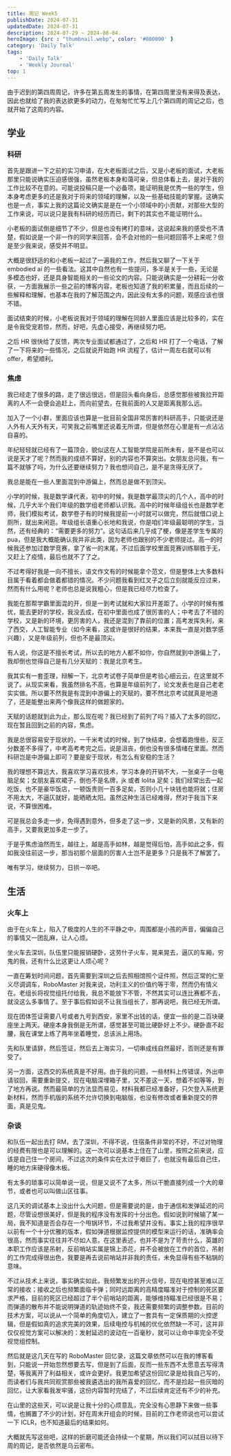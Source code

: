 ```yaml
---
title: 周记 Week5
publishDate: 2024-07-31
updatedDate: 2024-07-31
description: 2024-07-29 ~ 2024-08-04.
heroImage: {src : "thumbnail.webp", color: '#000000' }
category: 'Daily Talk'
tags:
    - 'Daily Talk'
    - 'Weekly Journal'
top: 1
---
```



由于迟到的第四周周记，许多在第五周发生的事情，在第四周里没有来得及表达，因此也就给了我的表达欲更多的动力，在匆匆忙忙写上几个第四周的周记之后，也就开始了这周的内容。

## 学业

### 科研

首先是跟进一下之前的实习申请，在大老板面试之后，又是小老板的面试，大老板那里只能说确实压迫感很强，虽然老板本身和蔼可亲，但总体看上去，是对于我的工作比较不在意的。可能说投稿只是一个必备项，能证明我是优秀一些的学生，但本身考虑更多的还是我对于将来的领域的理解，以及一些基础技能的掌握。这确实也是一点，事实上我的这篇论文确实是是在一个小领域中的小贡献，对那些大型的工作来说，可以说只是我有科研的经历而已，剩下的其实也不能证明什么。

小老板的面试倒是细节了不少，但是也没有拷打的意味，这说起来我的感受也不清楚，假如说是一个非一作的同学来回答，会不会对他的一些问题回答不上来呢？但是至少我来说，感受并不明显。

大概是很舒适的和小老板一起过了一遍我的工作，然后我又聊了一下关于 embodied ai 的一些看法。这其中自然也有一些提问，多半是关于一些，无论是多模态也好，还是具身智能相关的一些论文的内容。只能说确实是一分耕耘一分收获，一方面我展示一些之前的博客内容，老板也知道了我的积累量，而且后续的一些解释和理解，也基本在我的了解范围之内，因此没有太多的问题，观感应该也很不错。

面试结束的时候，小老板说我对于领域的理解在同龄人里面应该是比较多的，实在是令我受宠若惊，然而，好吧，先虚心接受，再继续努力吧。

之后 HR 很快给了反馈，两次专业面试都通过了，之后和 HR 打了一个电话，了解了一下将来的一些情况，之后就说开始跑 HR 流程了，估计一周左右就可以有 offer，希望顺利。

### 焦虑

我已经走了很多的路，走了很远很远，但是回头看向身后，总感觉那些被我拉开距离的人不一会便会追赶上，而向前望去，在我前面的人又是距离我那么远。

加入了一个小群，里面应该也算是一批目前全国非常厉害的科研高手，只能说还是人外有人天外有天，可笑我之前嘴里还说着无所谓，但是依然在心里是有一点沾沾自喜的。

年纪轻轻就已经有了一篇顶会，貌似这在人工智能学院是前所未有，是不是也可以说是天才了呢？然而我的成绩不算好，别的内容也不算突出。女朋友总问我，有一篇不就够了吗，为什么还要继续努力？我也想问自己，是不是贪得无厌了。

我总是能在一些人里面混到中游偏上，然而总是做不到顶尖。

小学的时候，我是数学课代表，初中的时候，我是数学最顶尖的几个人，高中的时候，几乎大半个我们年级的数学组老师都认识我。高中的时候年级组长也是数学老师，我们模拟考试，数学卷子有的时候我提前一小时就可以做完，然后就借口说上厕所，就出来闲逛。年级组长语重心长地和我说，你是咱们年级最聪明的学生，当然，还有经典的：“需要更多的努力”。这句话后来几乎成了梗，像是差学生专属的 pua，但是我大概能确认我并非此类，因为老师也跟别的不少老师提过。高一的时候我还参加过数学竞赛，拿了省一的末尾，不过后面学校里面竞赛训练聊胜于无，又赶上了疫情，最后也就不了了之。

不过考得好我是一向不擅长，语文作文有的时候能拿个范文，但是整体上大多数科目属于看着都会做着都错的情况。不少问题我看到红叉子之后立刻就能反应过来，然而有什么用呢？老师也总是说我粗心，但是我已经尽力检查了。

我能在那帮学霸里面混的开，但是一到考试就和大家拉开差距了。小学的时候有推优，能去更好的学校，我没去成，在初中里面也成了很厉害的人；中考去了不错的学校，又是新的环境，更厉害的人，我还是混到了靠前的位置；高考发挥失利，来了西交，人工智能专业（如今来看，这或许是很好的结果，本来我一直是对数学感兴趣），又是年级前列，但也不是最顶尖。

有人说，你这是不擅长考试，所以去的地方人都不如你，你自然就到中游偏上了，我却倒也觉得自己是有几分天赋的：我是北京考生。

我其实有一套歪理，辩解一下，北京考试卷子简单但是考验心细云云，在这里就不说了。从现实来看，我虽然排名不高，也算是年级前列了，论文发表也是自己老老实实做。所以要不然我是有混到中游偏上的天赋的，要不然北京考试就真是地道了，还是能整出来两个像我这样的做题家的。

天赋的话题就到此为止，那么现在呢？我已经到了前列了吗？插入了太多的回忆，现在暂且回到之前的内容，焦虑。

我是总很容易安于现状的，一千米考试的时候，到了快结束，会想着跑慢些，反正分数差不多得了，中考高考考完之后，说是沮丧，倒也没有很多情绪在里面。然而科研岂是中游偏上即可？要是安于现状，有怎么有安稳的生活？

我的理想不算远大，我喜欢学习喜欢技术，学习本身的开销不大，一张桌子一台电脑足矣；女朋友喜欢裙子，倒也不是名牌，jk 或者 lolita 足矣；我们经常出去一起吃饭，也不是豪华饭店，一顿饭贵则一百多足矣，否则小几十块钱也能将就；住房不用太大，不逼仄就好，能晒晒太阳。虽然这种生活已经难得，然对于我当下来说，不算很困难。

可是我总会多走一步，免得遇到意外，但多走了这一步，又是新的风景，又有新的高手，又要我更加多走一步了。

于是乎焦虑油然而生，越往上，越是高手如林，越是觉得后怕，高手如此之多，假如我没往前这一步，那当初那个层面的厉害人士岂不是更多？只是我不了解罢了。

唯有学习，继续努力，日拱一卒吧。

## 生活

### 火车上

由于在火车上，陷入了极度的人生的不平静之中，周围都是小孩的声音，偏偏自己的事情又一团乱麻，让人心烦。

坐火车去深圳，队伍里只能报销硬卧，这劳什子火车，晃来晃去，逼仄的车厢，穷鬼的我，还有什么比这更让人烦心呢？

一直在筹划时间问题，首先需要到深圳之后去照相馆照个证件照，然后正常的仁至义尽调调车，RoboMaster 对我来说，功利主义的价值约等于零，然而仍有情义在。老组长将视觉组托付给我，我总不能放下不管，不然其实可以连比赛都不去，就没这么多事情了。至于事后假如说不让我当组长了，那再说吧，我已经无所谓。

现在团体签证需要八号或者九号到西安，家里不出钱的话，便宜一些的是二百块硬座坐上两天。硬座本身我倒是无所谓，感觉甚至可能比硬卧好上不少。硬卧直不起腰，我在课堂上练了两年坐着睡觉，总该派上用场。

先和队里请辞，然后签证，然后去上海实习，一切串成线自然最好，否则还是有罪受了。

另一方面，这西交的系统真是不好用。由于我的问题，一些材料上传错误，外出申请驳回，需要重新提交，现在电脑深埋箱子里，又不差这一天，想着不如等等，到了地方再说。然而最简单的方法显而易见，材料我都已经准备好，只欠登入系统更新材料，然而手机版的系统不允许切换到电脑版，也没有修改或者重新提交的界面，真是见鬼。


### 杂谈

和队伍一起出去打 RM，去了深圳，不得不说，住宿条件非常的不好，不过对物理的经费有限也是可以理解的。这一次可以说基本上住在了山里，按照之前来说，应该是自己住一个房间，不过这次的条件实在太过于艰巨了，也就没有最后自己住，睡的地方床硬得像木板。

有太多的琐事可以简单说一说，但是又说不了太多，所以干脆直接列成一个大的章节，或者也可以叫做山区往事。

这几天的调试基本上没出什么大问题，但是需要说的是，由于通信和发弹延迟的问题，尽管设想很美好，但是我的程序没有发挥的十分出色。假如说到时候输了某一局，我不知道是否会存在一个甩锅环节，不过我希望并没有。事实上我的程序很早以前有一个十分优雅的版本，假如弹道根据监控提供的模型来运行的话，准确率会很高，然而事实往往并不尽如人意。在这里表述，也并不是为了苛责什么，英雄的本职工作应该是吊射，反前哨站实属是锦上添花，并不会被放在工作的首位，吊射的工作完成得很出色，我要是再去说前哨站并非我的责任，未免显得有些不粘锅的意味。

不过从技术上来说，事实确实如此，我频繁发出的开火信号，现在电控甚至难以正常的接收；接收之后也频繁面临卡弹；同时远距离的高精度瞄准对于控制的死区要求严格，目前的死区已经超过了半个前哨站的距离，能够维持瞄准已经很是不易；而弹道的散布并不能说明弹道的轨迹始终不变，我还需要频繁的调整参数。目前的技术方案，可以说从一个简单的角度切入，建立了一套具有一定保质期的火控逻辑，但是假如真的追求完美的效果，后续电控与机械的优化依然缺一不可，这并非仅仅视觉方案可以解决的：发射延迟的波动在一百毫秒，就可以让命中率完全不受视觉组控制。

然后就是这几天在写的 RoboMaster 回忆录，这篇文章依然可以在我的博客看到，只能说一开始忽然想要去写，但是到了后面，反而一些东西不太愿意去写得清楚，等我离开了利益相关，或许会更好。我更加希望这份回忆录是给我自己写的，而读者们与我共同观赏那些被我遴选出的我所喜爱的回忆，而不是捡起一些灰暗的回忆，让大家看我发牢骚，这份内容暂时完结了，不过后续肯定还有不少的补充。

在山里的这些天，可以说是让我十分的心烦意乱，完全没有心思静下来做一些事情，也搁置了不少的计划，好在周末开组会的时候，目前的工作老师说也可以尝试一下 ICLR，也不知道最后的结果如何。

大概就先写这些吧，这样的折磨可能还会持续一个星期，所以我们可以拭目以待下周的周记，是否依然是乌云密布。
